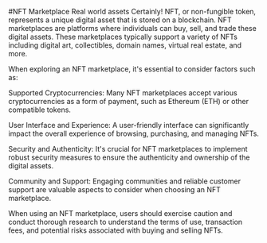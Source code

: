 #NFT Marketplace  Real world assets
Certainly! NFT, or non-fungible token, represents a unique digital asset that is stored on a blockchain. NFT marketplaces are platforms where individuals can buy, sell, and trade these digital assets. These marketplaces typically support a variety of NFTs including digital art, collectibles, domain names, virtual real estate, and more.

When exploring an NFT marketplace, it's essential to consider factors such as:

Supported Cryptocurrencies: Many NFT marketplaces accept various cryptocurrencies as a form of payment, such as Ethereum (ETH) or other compatible tokens.

User Interface and Experience: A user-friendly interface can significantly impact the overall experience of browsing, purchasing, and managing NFTs.

Security and Authenticity: It's crucial for NFT marketplaces to implement robust security measures to ensure the authenticity and ownership of the digital assets.

Community and Support: Engaging communities and reliable customer support are valuable aspects to consider when choosing an NFT marketplace.

When using an NFT marketplace, users should exercise caution and conduct thorough research to understand the terms of use, transaction fees, and potential risks associated with buying and selling NFTs.
